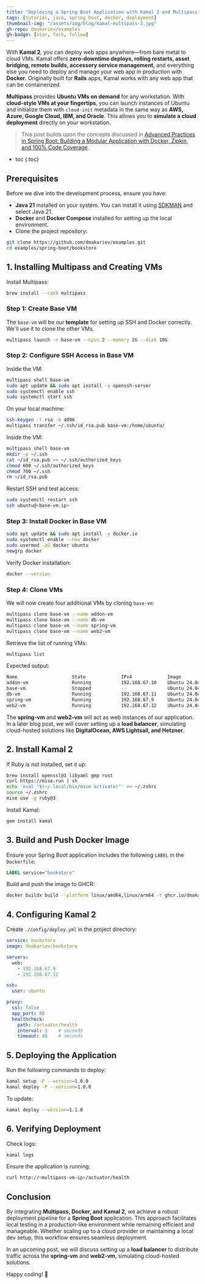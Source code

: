 ```yaml
---
title: "Deploying a Spring Boot Application with Kamal 2 and Multipass"
tags: [tutorial, java, spring boot, docker, deployment]
thumbnail-img: "/assets/img/blog/kamal-multipass-2.jpg"
gh-repo: dmakariev/examples
gh-badge: [star, fork, follow]
---
```


With **Kamal 2**, you can deploy web apps anywhere—from bare metal to cloud VMs. Kamal offers **zero-downtime deploys, rolling restarts, asset bridging, remote builds, accessory service management**, and everything else you need to deploy and manage your web app in production with **Docker**. Originally built for **Rails** apps, Kamal works with any web app that can be containerized.

**Multipass** provides **Ubuntu VMs on demand** for any workstation. With **cloud-style VMs at your fingertips**, you can launch instances of Ubuntu and initialize them with `cloud-init` metadata in the same way as **AWS, Azure, Google Cloud, IBM, and Oracle**. This allows you to **simulate a cloud deployment** directly on your workstation.

> This post builds upon the concepts discussed in [Advanced Practices in Spring Boot: Building a Modular Application with Docker, Zipkin, and 100% Code Coverage](https://www.makariev.com/blog/advanced-spring-boot-structure-clean-architecture-modulith/).

* toc
{:toc}

## Prerequisites
Before we dive into the development process, ensure you have:

- **Java 21** installed on your system. You can install it using [SDKMAN](https://sdkman.io/usage) and select Java 21.
- **Docker** and **Docker Compose** installed for setting up the local environment.
- Clone the project repository:

```sh
git clone https://github.com/dmakariev/examples.git
cd examples/spring-boot/bookstore
```

## 1. Installing Multipass and Creating VMs
Install Multipass:
```sh
brew install --cask multipass
```

### Step 1: Create Base VM
The `base-vm` will be our **template** for setting up SSH and Docker correctly. We'll use it to clone the other VMs.
```sh
multipass launch -n base-vm --cpus 2 --memory 2G --disk 10G
```

### Step 2: Configure SSH Access in Base VM
Inside the VM:
```sh
multipass shell base-vm
sudo apt update && sudo apt install -y openssh-server
sudo systemctl enable ssh
sudo systemctl start ssh
```

On your local machine:
```sh
ssh-keygen -t rsa -b 4096
multipass transfer ~/.ssh/id_rsa.pub base-vm:/home/ubuntu/
```

Inside the VM:
```sh
multipass shell base-vm
mkdir -p ~/.ssh
cat ~/id_rsa.pub >> ~/.ssh/authorized_keys
chmod 600 ~/.ssh/authorized_keys
chmod 700 ~/.ssh
rm ~/id_rsa.pub
```

Restart SSH and test access:
```sh
sudo systemctl restart ssh
ssh ubuntu@<base-vm-ip>
```

### Step 3: Install Docker in Base VM
```sh
sudo apt update && sudo apt install -y docker.io
sudo systemctl enable --now docker
sudo usermod -aG docker ubuntu
newgrp docker
```

Verify Docker installation:
```sh
docker --version
```

### Step 4: Clone VMs
We will now create four additional VMs by cloning `base-vm`:
```sh
multipass clone base-vm --name addon-vm
multipass clone base-vm --name db-vm
multipass clone base-vm --name spring-vm
multipass clone base-vm --name web2-vm
```

Retrieve the list of running VMs:
```sh
multipass list
```
Expected output:
```sh
Name                    State             IPv4             Image
addon-vm                Running           192.168.67.10    Ubuntu 24.04 LTS
base-vm                 Stopped           --               Ubuntu 24.04 LTS
db-vm                   Running           192.168.67.11    Ubuntu 24.04 LTS
spring-vm               Running           192.168.67.9     Ubuntu 24.04 LTS
web2-vm                 Running           192.168.67.12    Ubuntu 24.04 LTS
```

The **spring-vm** and **web2-vm** will act as web instances of our application. In a later blog post, we will cover setting up a **load balancer**, simulating cloud-hosted solutions like **DigitalOcean, AWS Lightsail, and Hetzner**.

## 2. Install Kamal 2
If Ruby is not installed, set it up:
```sh
brew install openssl@3 libyaml gmp rust
curl https://mise.run | sh
echo 'eval "$(~/.local/bin/mise activate)"' >> ~/.zshrc
source ~/.zshrc
mise use -g ruby@3
```

Install Kamal:
```sh
gem install kamal
```

## 3. Build and Push Docker Image
Ensure your Spring Boot application includes the following `LABEL` in the `Dockerfile`:
```Dockerfile
LABEL service="bookstore"
```

Build and push the image to GHCR:
```sh
docker buildx build --platform linux/amd64,linux/arm64 -t ghcr.io/dmakariev/bookstore:1.0.0 --push .
```

## 4. Configuring Kamal 2
Create `./config/deploy.yml` in the project directory:
```yaml
service: bookstore
image: dmakariev/bookstore

servers:
  web:
    - 192.168.67.9
    - 192.168.67.12

ssh:
  user: ubuntu

proxy:
  ssl: false
  app_port: 80
  healthcheck:
    path: /actuator/health
    interval: 3    # seconds
    timeout: 40    # seconds
```

## 5. Deploying the Application
Run the following commands to deploy:
```sh
kamal setup -P --version=1.0.0
kamal deploy -P --version=1.0.0
```

To update:
```sh
kamal deploy --version=1.1.0
```

## 6. Verifying Deployment
Check logs:
```sh
kamal logs
```

Ensure the application is running:
```sh
curl http://<multipass-vm-ip>/actuator/health
```

## Conclusion
By integrating **Multipass, Docker, and Kamal 2**, we achieve a robust deployment pipeline for a **Spring Boot** application. This approach facilitates local testing in a production-like environment while remaining efficient and manageable. Whether scaling up to a cloud provider or maintaining a local dev setup, this workflow ensures seamless deployment.

In an upcoming post, we will discuss setting up a **load balancer** to distribute traffic across the **spring-vm** and **web2-vm**, simulating cloud-hosted solutions.

Happy coding! 🚀

